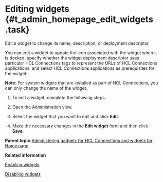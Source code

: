 # Editing widgets {#t_admin_homepage_edit_widgets .task}

Edit a widget to change its name, description, or deployment descriptor.

You can edit a widget to update the icon associated with the widget when it is docked, specify whether the widget deployment descriptor uses particular HCL Connections tags to represent the URLs of HCL Connections applications, and select HCL Connections applications as prerequisites for the widget.

**Note:** For system widgets that are installed as part of HCL Connections, you can only change the name of the widget.

1.  To edit a widget, complete the following steps.
2.  Open the Administration view.

3.  Select the widget that you want to edit and click **Edit**.

4.  Make the necessary changes in the **Edit widget** form and then click **Save**.


**Parent topic:**[Administering gadgets for HCL Connections and widgets for Home page](../admin/c_admin_homepage_add_custom_widgets_homepage.md)

**Related information**  


[Enabling widgets](../admin/t_admin_homepage_enable_widgets_homepage.md)

[Disabling widgets](../admin/t_admin_homepage_disable_widgets_homepage.md)

